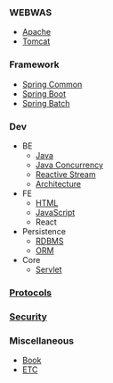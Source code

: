 ### WEBWAS
- [Apache](apache)
- [Tomcat](tomcat)

### Framework
- [Spring Common](spring-common)
- [Spring Boot](spring-boot)
- [Spring Batch](spring-batch)

### Dev
- BE
  - [Java](java)
  - [Java Concurrency](java-concurrency)
  - [Reactive Stream](reactive-stream)
  - [Architecture](server-architect)
- FE
  - [HTML](html)
  - [JavaScript](javascript)
  - React
- Persistence
  - [RDBMS](rdbms)
  - [ORM](orm)
- Core
  - [Servlet](servlet)

### [Protocols](protocols)

### [Security](security)

### Miscellaneous
- [Book](book)
- [ETC](etc)
